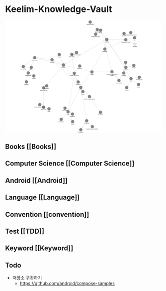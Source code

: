 # Keelim-Knowledge-Vault
![graph](./res/nodes.png)

## Books [[Books]]
## Computer Science [[Computer Science]]
## Android [[Android]]
## Language [[Language]]
## Convention [[convention]]
## Test [[TDD]]
## Keyword [[Keyword]]
## Todo
- 저장소 구경하기
	- https://github.com/android/compose-samples